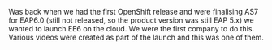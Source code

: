 Was back when we had the first OpenShift release and were finalising AS7 for EAP6.0 (still not released, so the product version was
still EAP 5.x) we wanted to launch EE6 on the cloud.
We were the first company to do this. Various videos were created as part of the launch and this was one of them.
